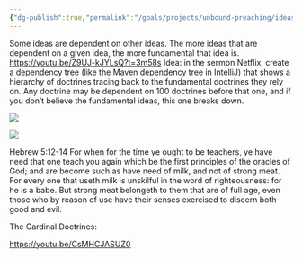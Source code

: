 ```yaml
---
{"dg-publish":true,"permalink":"/goals/projects/unbound-preaching/ideas/dependency-tree-of-doctrines/","tags":["website"],"created":"Oct 22, 2022, 9:10 AM","updated":"Apr 22, 2023, 11:04 PM"}
---
```



Some ideas are dependent on other ideas. The more ideas that are dependent on a given idea, the more fundamental that idea is.
<https://youtu.be/Z9UJ-kJYLsQ?t=3m58s>
Idea: in the sermon Netflix, create a dependency tree (like the Maven dependency tree in IntelliJ) that shows a hierarchy of doctrines tracing back to the fundamental doctrines they rely on. Any doctrine may be dependent on 100 doctrines before that one, and if you don’t believe the fundamental ideas, this one breaks down.

![](https://i.imgur.com/mEmHA9k.jpg)

![](https://360402.fs1.hubspotusercontent-eu1.net/hub/360402/file-551418349-gif/blog-files/dependencytree1.gif?width=517&height=210&name=dependencytree1.gif)

Hebrew 5:12-14
For when for the time ye ought to be teachers, ye have need that one teach you again which be the first principles of the oracles of God; and are become such as have need of milk, and not of strong meat. For every one that useth milk is unskilful in the word of righteousness: for he is a babe. But strong meat belongeth to them that are of full age, even those who by reason of use have their senses exercised to discern both good and evil.

The Cardinal Doctrines:

<https://youtu.be/CsMHCJASUZ0>


